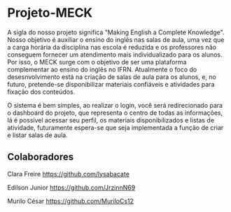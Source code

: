 # Projeto-MECK
A sigla do nosso projeto significa "Making English a Complete Knowledge". Nosso objetivo é auxiliar o ensino do inglês nas salas de aula, uma vez que a carga horária da disciplina nas escola é reduzida e os professores não conseguem fornecer um atendimento mais individualizado para os alunos. Por isso, o MECK surge com o objetivo de ser uma plataforma complementar ao ensino do inglês no IFRN. Atualmente o foco do desesnvolvimento está na criação de salas de aula para os alunos, e, no futuro, pretende-se disponibilizar materiais confiáveis e atividades para fixação dos conteúdos.

O sistema é bem simples, ao realizar o login, você será redirecionado para o dashboard do projeto, que representa o centro de todas as informações, lá é possível acessar seu perfil, os materiais disponibilizados e listas de atividade, futuramente espera-se que seja implementada a função de criar e listar salas de aula.

## Colaboradores

Clara Freire https://github.com/lysabacate

Edilson Junior https://github.com/JrzinnN69

Murilo César https://github.com/MuriloCs12

